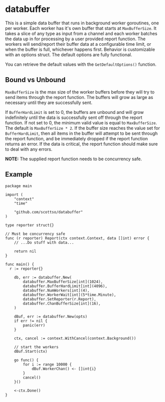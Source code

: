 # databuffer

This is a simple data buffer that runs in background worker goroutines, one per worker. Each worker has it's own buffer that starts at `MaxBufferSize`. It takes a slice of any type as input from a channel and each worker batches the data up in for processing by a user provided report function. The workers will send/report their buffer data at a configurable time limit, or when the buffer is full, whichever happens first. Behavior is customizable with an options struct. The default options are fully functional.

You can retrieve the default values with the `GetDefaultOptions()` function.

## Bound vs Unbound

`MaxBufferSize` is the max size of the worker buffers before they will try to send items through the report function. The buffers will grow as large as necessary until they are successfully sent.

If `BufferHardLimit` is set to 0, the buffers are unbound and will grow indefinitely until the data is successfully sent off through the report function. If not set to 0, the minimum valid value is equal to `MaxBufferSize`. The default is `MaxBufferSize * 2`. If the buffer size reaches the value set for `BufferHardLimit`, then all items in the buffer will attempt to be sent through the report function, and be immediately dropped if the report function returns an error. If the data is critical, the report function should make sure to deal with any errors.

**NOTE:** The supplied report function needs to be concurrency safe.

## Example

```golang
package main

import (
	"context"
	"time"

	"github.com/scottso/databuffer"
)

type reporter struct{}

// Must be concurrency safe
func (r reporter) Report(ctx context.Context, data []int) error {
	// ...Do stuff with data...

	return nil
}

func main() {
  r := reporter{}

	db, err := databuffer.New(
		databuffer.MaxBufferSize[int](1024),
		databuffer.BufferHardLimit[int](4096),
		databuffer.NumWorkers[int](4),
		databuffer.WorkerWait[int](5*time.Minute),
		databuffer.SetReporter(r.Report),
		databuffer.ChanBufferSize[int](16),
	)

	dBuf, err := databuffer.New(opts)
	if err != nil {
		panic(err)
	}

	ctx, cancel := context.WithCancel(context.Background())

	// start the workers
	dBuf.Start(ctx)

	go func() {
		for i := range 10000 {
			dBuf.WorkerChan() <- []int{i}
		}
		cancel()
	}()

	<-ctx.Done()
}
```
